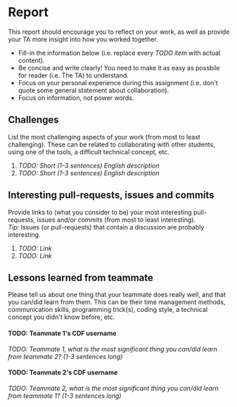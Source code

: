 # Report

This report should encourage you to reflect on your work, as well as provide your TA more insight into how you worked together.

 * Fill-in the information below (i.e. replace every _TODO item_ with actual content).
 * Be concise and write clearly! You need to make it as easy as possbile for reader (i.e. The TA) to understand.
 * Focus on your personal experience during this assignment (i.e. don't quote some general statement about collaboration).
 * Focus on information, not power words.
 

## Challenges

List the most challenging aspects of your work (from most to least challenging).
These can be related to collaborating with other students, using one of the tools, a difficult technical concept, etc.

 1. _TODO: Short (1-3 sentences) English description_
 2. _TODO: Short (1-3 sentences) English description_

## Interesting pull-requests, issues and commits

Provide links to (what you consider to be) your most interesting pull-requests, issues and/or commits (from most to least interesting).       
_Tip:_ Issues (or pull-requests) that contain a discussion are probably interesting.

 1. _TODO: Link_
 2. _TODO: Link_



## Lessons learned from teammate

Please tell us about one thing that your teammate does really well, and that you can/did learn from them.
This can be their time management methods, communication skills, programming trick(s), coding style, a technical concept you didn't know before, etc.

#### TODO: Teammate 1's CDF username

_TODO: Teammate 1, what is the most significant thing you can/did learn from teammate 2? (1-3 sentences long)_

#### TODO: Teammate 2's CDF username

_TODO: Teammate 2, what is the most significant thing you can/did learn from teammate 1? (1-3 sentences long)_
